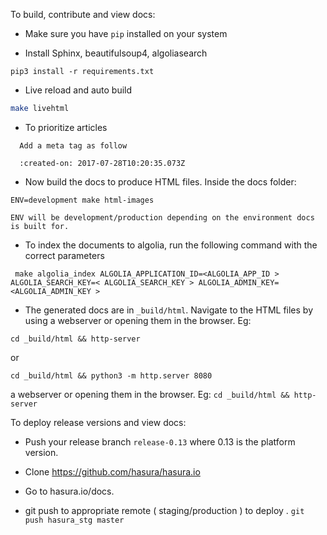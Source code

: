 To build, contribute and view docs:

* Make sure you have `pip` installed on your system

* Install Sphinx, beautifulsoup4, algoliasearch

```
pip3 install -r requirements.txt
```

* Live reload and auto build

```bash
make livehtml
```

* To prioritize articles

```
  Add a meta tag as follow

  :created-on: 2017-07-28T10:20:35.073Z
```

* Now build the docs to produce HTML files. Inside the docs folder:
```
ENV=development make html-images

ENV will be development/production depending on the environment docs is built for.
```

* To index the documents to algolia, run the following command with the correct parameters

`` make algolia_index ALGOLIA_APPLICATION_ID=<ALGOLIA_APP_ID > ALGOLIA_SEARCH_KEY=< ALGOLIA_SEARCH_KEY > ALGOLIA_ADMIN_KEY=<ALGOLIA_ADMIN_KEY >``

* The generated docs are in `_build/html`. Navigate to the HTML files by using
a webserver or opening them in the browser. Eg: 

``cd _build/html && http-server``

or

``cd _build/html && python3 -m http.server 8080``

a webserver or opening them in the browser. Eg: ``cd _build/html && http-server``

To deploy release versions and view docs:

* Push your release branch `release-0.13` where 0.13 is the platform version.

* Clone https://github.com/hasura/hasura.io

* Go to hasura.io/docs.

* git push to appropriate remote ( staging/production ) to deploy .
`` git push hasura_stg master ``
